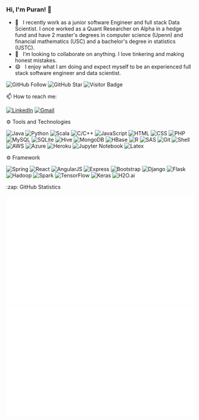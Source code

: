 ### Hi, I'm Puran! 👋
- 🔭 &nbsp; I recently work as a junior software Engineer and full stack Data Scientist. I once worked as a Quant Researcher on Alpha in a hedge fund and have 2 master's degrees in computer science (Upenn) and financial mathematics (USC) and a bachelor's degree in statistics (USTC). <br>
- 👯 &nbsp; I’m looking to collaborate on  anything. I love tinkering and making honest mistakes.<br>
- 😄 &nbsp; I enjoy what I am doing and expect myself to be an experienced full stack software engineer and data scientist.<br>

![GitHub Follow](https://img.shields.io/github/followers/puran-debugger.svg?style=social&label=Follow)
![GitHub Star](https://img.shields.io/github/stars/puran-debugger?affiliations=OWNER%2CCOLLABORATOR&style=social&label=Star)
![Visitor Badge](https://visitor-badge.laobi.icu/badge?page_id=puran-debugger.puran-debugger)

📫 How to reach me:

[![LinkedIn](https://img.shields.io/badge/--linkedin?label=LinkedIn&logo=LinkedIn&style=social)](https://www.linkedin.com/in/puran-zhang/)
[![Gmail](https://img.shields.io/badge/--linkedin?label=Gmail&logo=gmail&style=social)](mailto:puran@alumni.upenn.edu)

⚙ Tools and Technologies

![Java](https://img.shields.io/badge/-Java-333333?style=flat&logo=java)
![Python](https://img.shields.io/badge/-Python-333333?style=flat&logo=python)
![Scala](https://img.shields.io/badge/-Scala-333333?style=flat&logo=scala)
![C/C++](https://img.shields.io/badge/-C/C++-333333?style=flat&logo=c)
![JavaScript](https://img.shields.io/badge/-JavaScript-333333?style=flat&logo=javascript)
![HTML](https://img.shields.io/badge/-HTML-333333?style=flat&logo=html5)
![CSS](https://img.shields.io/badge/-CSS-333333?style=flat&logo=css3)
![PHP](https://img.shields.io/badge/-PHP-333333?style=flat&logo=php)
![MySQL](https://img.shields.io/badge/-MySQL-333333?style=flat&logo=mysql)
![SQLite](https://img.shields.io/badge/-SQLite-333333?style=flat&logo=sqlite)
![Hive](https://img.shields.io/badge/-Hive-333333?style=flat&logo=hive)
![MongoDB](https://img.shields.io/badge/-MongoDB-333333?style=flat&logo=mongodb)
![HBase](https://img.shields.io/badge/-HBase-333333?style=flat&logo=hbase)
![R](https://img.shields.io/badge/-R-333333?style=flat&logo=r)
![SAS](https://img.shields.io/badge/-SAS-333333?style=flat&logo=sas)
![Git](https://img.shields.io/badge/-Git-333333?style=flat&logo=git)
![Shell](https://img.shields.io/badge/-Shell-333333?style=flat&logo=Shell)
![AWS](https://img.shields.io/badge/-AWS-333333?style=flat&logo=amazon-aws)
![Azure](https://img.shields.io/badge/-Azure-333333?style=flat&logo=azure-devops)
![Heroku](https://img.shields.io/badge/-Heroku-333333?style=flat&logo=heroku)
![Jupyter Notebook](https://img.shields.io/badge/-Jupyter%20Notebook-333333?style=flat&logo=jupyter)
![Latex](https://img.shields.io/badge/-Latex-333333?style=flat&logo=latex)

⚙ Framework

![Spring](https://img.shields.io/badge/-Spring-333333?style=flat&logo=spring)
![React](https://img.shields.io/badge/-React-333333?style=flat&logo=react)
![AngularJS](https://img.shields.io/badge/-AngularJS-333333?style=flat&logo=angularjs)
![Express](https://img.shields.io/badge/-Express-333333?style=flat&logo=express)
![Bootstrap](https://img.shields.io/badge/-Bootstrap-333333?style=flat&logo=bootstrap)
![Django](https://img.shields.io/badge/-Django-333333?style=flat&logo=django)
![Flask](https://img.shields.io/badge/-Flask-333333?style=flat&logo=flask)
![Hadoop](https://img.shields.io/badge/-Hadoop-333333?style=flat&logo=hadoop)
![Spark](https://img.shields.io/badge/Spark-333333?style=flat&logo=spark)
![TensorFlow](https://img.shields.io/badge/-TensorFlow-333333?style=flat&logo=tensorflow)
![Keras](https://img.shields.io/badge/-Keras-333333?style=flat&logo=keras)
![H2O.ai](https://img.shields.io/badge/-H2O.ai-333333?style=flat&logo=h20)


<summary>:zap:  GitHub Statistics </summary>
  
![](https://github.com/puran-debugger/Github_stat/blob/master/generated/overview.svg)
![](https://github.com/puran-debugger/Github_stat/blob/master/generated/languages.svg)

<!--
<details close>
<summary>:zap: GitHub Statistics</summary>
  <img src="https://github-readme-stats.vercel.app/api?username=puran-debugger&show_icons=true&theme=nord"  width="400px">
  <img src= "https://github-readme-stats.vercel.app/api/top-langs/?username=puran-debugger&layout=compact"  width="400px">
  
</details>



<details close>
<summary>:zap: Languages</summary>
  <img src="https://wakatime.com/share/@397b1319-dbea-49b0-a916-53258ecb0152/36746a04-b26a-4fd1-8186-cb0ebc11042f.svg" width="400px">
</details>

**puran-debugger/puran-debugger** is a ✨ _special_ ✨ repository because its `README.md` (this file) appears on your GitHub profile.

Here are some ideas to get you started:

- 🔭 I’m currently working on ...
- 🌱 I’m currently learning ...
- 👯 I’m looking to collaborate on ...
- 🤔 I’m looking for help with ...
- 💬 Ask me about ...
- 📫 How to reach me: ...
- 😄 Pronouns: ...
- ⚡ Fun fact: ...
-->
